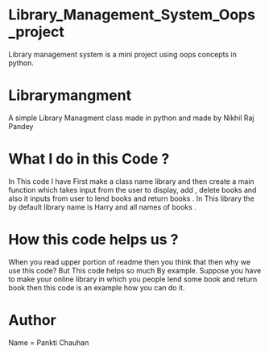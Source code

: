 # Library_Management_System_Oops_project
Library management system is a mini project using oops concepts in python.

# Librarymangment
A simple Library Managment class made in python and made by Nikhil Raj Pandey

# What I do in this Code ?
In This code I have First make a class name library and then create a main function which takes input from the user to display, add , delete books and also it inputs from user to lend books and return books .
In This library the by default library name is Harry and all names of books .

# How this code helps us ?
When you read upper portion of readme then you think that then why we use this code? But This code helps so much By example.
Suppose you have to make your online library in which you people lend some book and return book then this code is an example how you can do it.

# Author
Name = Pankti Chauhan

